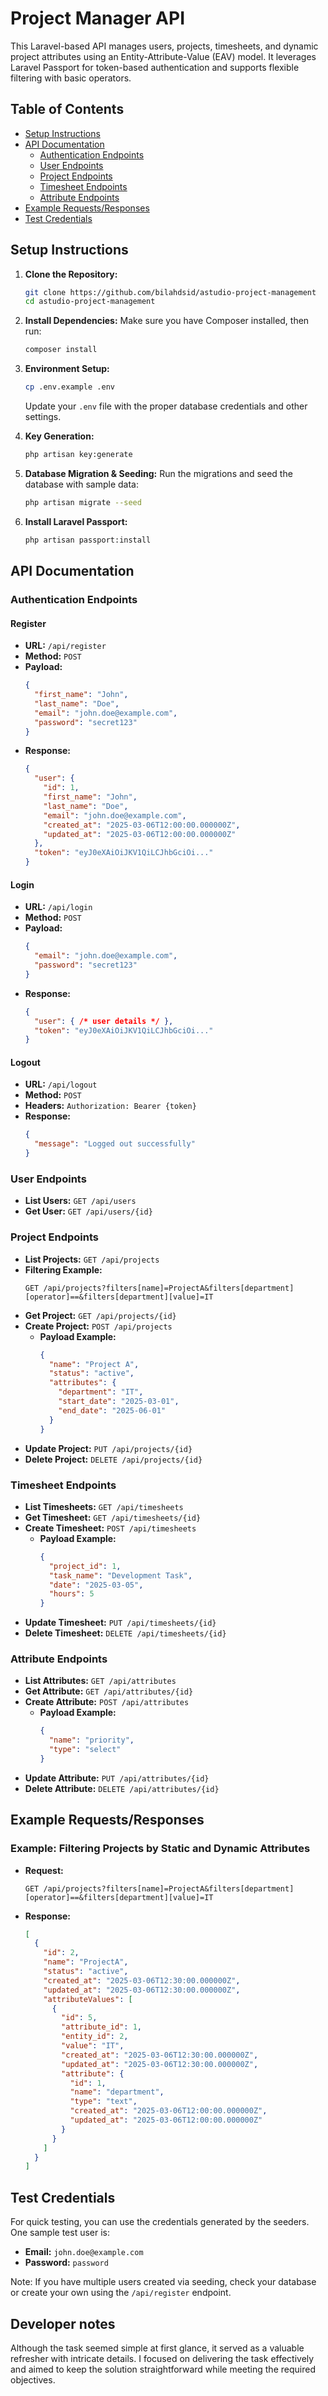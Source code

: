 # Project Manager API

This Laravel-based API manages users, projects, timesheets, and dynamic project attributes using an Entity-Attribute-Value (EAV) model. It leverages Laravel Passport for token-based authentication and supports flexible filtering with basic operators.

## Table of Contents

- [Setup Instructions](#setup-instructions)
- [API Documentation](#api-documentation)
  - [Authentication Endpoints](#authentication-endpoints)
  - [User Endpoints](#user-endpoints)
  - [Project Endpoints](#project-endpoints)
  - [Timesheet Endpoints](#timesheet-endpoints)
  - [Attribute Endpoints](#attribute-endpoints)
- [Example Requests/Responses](#example-requestsresponses)
- [Test Credentials](#test-credentials)

## Setup Instructions

1. **Clone the Repository:**
   ```bash
   git clone https://github.com/bilahdsid/astudio-project-management
   cd astudio-project-management
   ```

2. **Install Dependencies:**
   Make sure you have Composer installed, then run:
   ```bash
   composer install
   ```

3. **Environment Setup:**
   ```bash
   cp .env.example .env
   ```
   Update your `.env` file with the proper database credentials and other settings.

4. **Key Generation:**
   ```bash
   php artisan key:generate
   ```

5. **Database Migration & Seeding:**
   Run the migrations and seed the database with sample data:
   ```bash
   php artisan migrate --seed
   ```

6. **Install Laravel Passport:**
   ```bash
   php artisan passport:install
   ```

## API Documentation

### Authentication Endpoints

#### Register
- **URL:** `/api/register`
- **Method:** `POST`
- **Payload:**
  ```json
  {
    "first_name": "John",
    "last_name": "Doe",
    "email": "john.doe@example.com",
    "password": "secret123"
  }
  ```
- **Response:**
  ```json
  {
    "user": {
      "id": 1,
      "first_name": "John",
      "last_name": "Doe",
      "email": "john.doe@example.com",
      "created_at": "2025-03-06T12:00:00.000000Z",
      "updated_at": "2025-03-06T12:00:00.000000Z"
    },
    "token": "eyJ0eXAiOiJKV1QiLCJhbGciOi..."
  }
  ```

#### Login
- **URL:** `/api/login`
- **Method:** `POST`
- **Payload:**
  ```json
  {
    "email": "john.doe@example.com",
    "password": "secret123"
  }
  ```
- **Response:**
  ```json
  {
    "user": { /* user details */ },
    "token": "eyJ0eXAiOiJKV1QiLCJhbGciOi..."
  }
  ```

#### Logout
- **URL:** `/api/logout`
- **Method:** `POST`
- **Headers:** `Authorization: Bearer {token}`
- **Response:**
  ```json
  {
    "message": "Logged out successfully"
  }
  ```

### User Endpoints
- **List Users:** `GET /api/users`
- **Get User:** `GET /api/users/{id}`

### Project Endpoints
- **List Projects:** `GET /api/projects`
- **Filtering Example:**
  ```http
  GET /api/projects?filters[name]=ProjectA&filters[department][operator]==&filters[department][value]=IT
  ```
- **Get Project:** `GET /api/projects/{id}`
- **Create Project:** `POST /api/projects`
  - **Payload Example:**
    ```json
    {
      "name": "Project A",
      "status": "active",
      "attributes": {
        "department": "IT",
        "start_date": "2025-03-01",
        "end_date": "2025-06-01"
      }
    }
    ```
- **Update Project:** `PUT /api/projects/{id}`
- **Delete Project:** `DELETE /api/projects/{id}`

### Timesheet Endpoints
- **List Timesheets:** `GET /api/timesheets`
- **Get Timesheet:** `GET /api/timesheets/{id}`
- **Create Timesheet:** `POST /api/timesheets`
  - **Payload Example:**
    ```json
    {
      "project_id": 1,
      "task_name": "Development Task",
      "date": "2025-03-05",
      "hours": 5
    }
    ```
- **Update Timesheet:** `PUT /api/timesheets/{id}`
- **Delete Timesheet:** `DELETE /api/timesheets/{id}`

### Attribute Endpoints
- **List Attributes:** `GET /api/attributes`
- **Get Attribute:** `GET /api/attributes/{id}`
- **Create Attribute:** `POST /api/attributes`
  - **Payload Example:**
    ```json
    {
      "name": "priority",
      "type": "select"
    }
    ```
- **Update Attribute:** `PUT /api/attributes/{id}`
- **Delete Attribute:** `DELETE /api/attributes/{id}`

## Example Requests/Responses

### Example: Filtering Projects by Static and Dynamic Attributes
- **Request:**
  ```http
  GET /api/projects?filters[name]=ProjectA&filters[department][operator]==&filters[department][value]=IT
  ```
- **Response:**
  ```json
  [
    {
      "id": 2,
      "name": "ProjectA",
      "status": "active",
      "created_at": "2025-03-06T12:30:00.000000Z",
      "updated_at": "2025-03-06T12:30:00.000000Z",
      "attributeValues": [
        {
          "id": 5,
          "attribute_id": 1,
          "entity_id": 2,
          "value": "IT",
          "created_at": "2025-03-06T12:30:00.000000Z",
          "updated_at": "2025-03-06T12:30:00.000000Z",
          "attribute": {
            "id": 1,
            "name": "department",
            "type": "text",
            "created_at": "2025-03-06T12:00:00.000000Z",
            "updated_at": "2025-03-06T12:00:00.000000Z"
          }
        }
      ]
    }
  ]
  ```

## Test Credentials

For quick testing, you can use the credentials generated by the seeders. One sample test user is:

- **Email:** `john.doe@example.com`
- **Password:** `password`

Note: If you have multiple users created via seeding, check your database or create your own using the `/api/register` endpoint.


## Developer notes

Although the task seemed simple at first glance, it served as a valuable refresher with intricate details. I focused on delivering the task effectively and aimed to keep the solution straightforward while meeting the required objectives.
